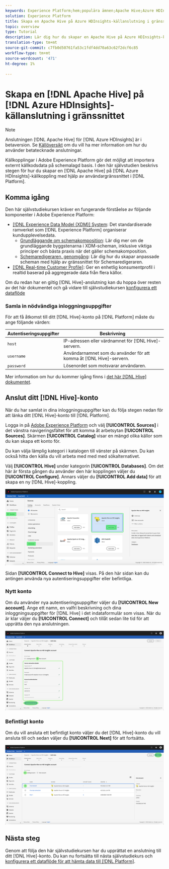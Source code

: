 ```yaml
---
keywords: Experience Platform;hem;populära ämnen;Apache Hive;Azure HDInsights;azure hdinsights
solution: Experience Platform
title: Skapa en Apache Hive på Azure HDInsights-källanslutning i gränssnittet
topic: overview
type: Tutorial
description: Lär dig hur du skapar en Apache Hive på Azure HDInsights-källanslutningen med hjälp av Adobe Experience Platform-gränssnittet.
translation-type: tm+mt
source-git-commit: c7fb0d50761fa53c1fdf4dd70a63c62f2dcf6c85
workflow-type: tm+mt
source-wordcount: '471'
ht-degree: 1%

---
```



# Skapa en [!DNL Apache Hive] på [!DNL Azure HDInsights]-källanslutning i gränssnittet

>[!NOTE]
>
> Anslutningen [!DNL Apache Hive] för [!DNL Azure HDInsights] är i betaversion. Se [Källöversikt](../../../../home.md#terms-and-conditions) om du vill ha mer information om hur du använder betatecknade anslutningar.

Källkopplingar i Adobe Experience Platform gör det möjligt att importera externt källkodsdata på schemalagd basis. I den här självstudien beskrivs stegen för hur du skapar en [!DNL Apache Hive] på [!DNL Azure HDInsights]-källkoppling med hjälp av användargränssnittet i [!DNL Platform].

## Komma igång

Den här självstudiekursen kräver en fungerande förståelse av följande komponenter i Adobe Experience Platform:

* [[!DNL Experience Data Model (XDM)] System](../../../../../xdm/home.md): Det standardiserade ramverket som  [!DNL Experience Platform] organiserar kundupplevelsedata.
   * [Grundläggande om schemakomposition](../../../../../xdm/schema/composition.md): Lär dig mer om de grundläggande byggstenarna i XDM-scheman, inklusive viktiga principer och bästa praxis när det gäller schemakomposition.
   * [Schemaredigeraren, genomgång](../../../../../xdm/tutorials/create-schema-ui.md): Lär dig hur du skapar anpassade scheman med hjälp av gränssnittet för Schemaredigeraren.
* [[!DNL Real-time Customer Profile]](../../../../../profile/home.md): Ger en enhetlig konsumentprofil i realtid baserad på aggregerade data från flera källor.

Om du redan har en giltig [!DNL Hive]-anslutning kan du hoppa över resten av det här dokumentet och gå vidare till självstudiekursen [konfigurera ett dataflöde](../../dataflow/databases.md)

### Samla in nödvändiga inloggningsuppgifter

För att få åtkomst till ditt [!DNL Hive]-konto på [!DNL Platform] måste du ange följande värden:

| Autentiseringsuppgifter | Beskrivning |
| ---------- | ----------- |
| `host` | IP-adressen eller värdnamnet för [!DNL Hive]-servern. |
| `username` | Användarnamnet som du använder för att komma åt [!DNL Hive]-servern. |
| `password` | Lösenordet som motsvarar användaren. |

Mer information om hur du kommer igång finns i [det här [!DNL Hive] dokumentet](https://cwiki.apache.org/confluence/display/Hive/Tutorial#Tutorial-GettingStarted).

## Anslut ditt [!DNL Hive]-konto

När du har samlat in dina inloggningsuppgifter kan du följa stegen nedan för att länka ditt [!DNL Hive]-konto till [!DNL Platform].

Logga in på [Adobe Experience Platform](https://platform.adobe.com) och välj **[!UICONTROL Sources]** i det vänstra navigeringsfältet för att komma åt arbetsytan **[!UICONTROL Sources]**. Skärmen **[!UICONTROL Catalog]** visar en mängd olika källor som du kan skapa ett konto för.

Du kan välja lämplig kategori i katalogen till vänster på skärmen. Du kan också hitta den källa du vill arbeta med med med sökalternativet.

Välj **[!UICONTROL Hive]** under kategorin **[!UICONTROL Databases]**. Om det här är första gången du använder den här kopplingen väljer du **[!UICONTROL Configure]**. Annars väljer du **[!UICONTROL Add data]** för att skapa en ny [!DNL Hive]-koppling.

![katalog](../../../../images/tutorials/create/hive/catalog.png)

Sidan **[!UICONTROL Connect to Hive]** visas. På den här sidan kan du antingen använda nya autentiseringsuppgifter eller befintliga.

### Nytt konto

Om du använder nya autentiseringsuppgifter väljer du **[!UICONTROL New account]**. Ange ett namn, en valfri beskrivning och dina inloggningsuppgifter för [!DNL Hive] i det indataformulär som visas. När du är klar väljer du **[!UICONTROL Connect]** och tillåt sedan lite tid för att upprätta den nya anslutningen.

![koppla](../../../../images/tutorials/create/hive/new.png)

### Befintligt konto

Om du vill ansluta ett befintligt konto väljer du det [!DNL Hive]-konto du vill ansluta till och sedan väljer du **[!UICONTROL Next]** för att fortsätta.

![befintlig](../../../../images/tutorials/create/hive/existing.png)

## Nästa steg

Genom att följa den här självstudiekursen har du upprättat en anslutning till ditt [!DNL Hive]-konto. Du kan nu fortsätta till nästa självstudiekurs och [konfigurera ett dataflöde för att hämta data till [!DNL Platform]](../../dataflow/databases.md).